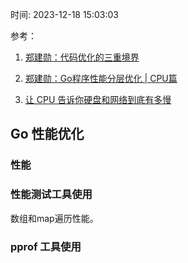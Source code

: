 时间: 2023-12-18 15:03:03

参考：

1. [郑建勋：代码优化的三重境界](https://mp.weixin.qq.com/s?__biz=MjM5NTk0NjMwOQ==&mid=2651158406&idx=1&sn=e5ae249e07694991a8f14c255dbd5153&chksm=bd011dac8a7694bada7fc9acf6b8be2bf577255c2eaef8653e6dfcf3ba8cc8b0161802fba41f&scene=27)
2. [郑建勋：Go程序性能分层优化 | CPU篇](https://mp.weixin.qq.com/s?__biz=MzAwNDUxOTQ5MQ==&mid=2247521593&idx=1&sn=bd532d38ef1d438b1ceb3825826aaa7e&chksm=9b287615ac5fff0366a04917d109d0f212a3c2c99badf2fbd584a9f2a6f1d3d4997f27bfa961&scene=21#wechat_redirect)

3. [让 CPU 告诉你硬盘和网络到底有多慢](https://cizixs.com/2017/01/03/how-slow-is-disk-and-network/)

## Go 性能优化

### 性能


### 性能测试工具使用
数组和map遍历性能。

### pprof 工具使用





